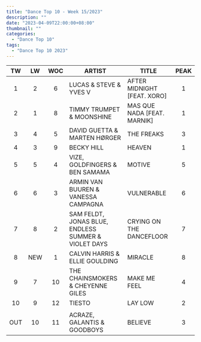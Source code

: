 ```yaml
---
title: "Dance Top 10 - Week 15/2023"
description: ""
date: "2023-04-09T22:00:00+08:00"
thumbnail: ""
categories:
  - "Dance Top 10"
tags:
  - "Dance Top 10 2023"
---
```

<!--more-->
|TW|LW|WOC|ARTIST|TITLE|PEAK|
|:----:|:----:|:----:|----|----|:----:|
|1|2|6|LUCAS & STEVE & YVES V|AFTER MIDNIGHT [FEAT. XORO]|1|
|2|1|8|TIMMY TRUMPET & MOONSHINE|MAS QUE NADA [FEAT. MARNIK]|1|
|3|4|5|DAVID GUETTA & MARTEN HØRGER|THE FREAKS|3|
|4|3|9|BECKY HILL|HEAVEN|1|
|5|5|4|VIZE, GOLDFINGERS & BEN SAMAMA|MOTIVE|5|
|6|6|3|ARMIN VAN BUUREN & VANESSA CAMPAGNA|VULNERABLE|6|
|7|8|2|SAM FELDT, JONAS BLUE, ENDLESS SUMMER & VIOLET DAYS|CRYING ON THE DANCEFLOOR|7|
|8|NEW|1|CALVIN HARRIS & ELLIE GOULDING|MIRACLE|8|
|9|7|10|THE CHAINSMOKERS & CHEYENNE GILES|MAKE ME FEEL|4|
|10|9|12|TIESTO|LAY LOW|2|
| | | | | | |
|OUT|10|11|ACRAZE, GALANTIS & GOODBOYS|BELIEVE|3|